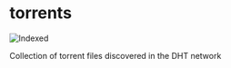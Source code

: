 torrents 
========
![Indexed](https://img.shields.io/badge/indexed-210357-blue)

Collection of torrent files discovered in the DHT network
